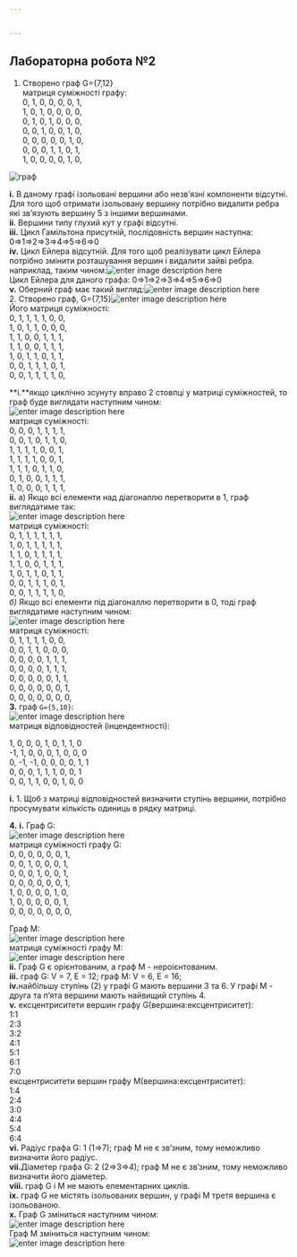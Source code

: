 ```yaml
---


---
```


<h2 id="лабораторна-робота-№2"><strong>Лабораторна робота №2</strong></h2>
<ol>
<li>Створено граф G={7,12}<br>
матриця суміжності графу:<br>
0, 1, 0, 0, 0, 0, 1,<br>
1, 0, 1, 0, 0, 0, 0,<br>
0, 1, 0, 1, 0, 0, 0,<br>
0, 0, 1, 0, 0, 1, 0,<br>
0, 0, 0, 0, 0, 1, 0,<br>
0, 0, 0, 1, 1, 0, 1,<br>
1, 0, 0, 0, 0, 1, 0,</li>
</ol>
<p><img src="https://i.ibb.co/9qHTwVp/1.png" alt="граф"></p>
<p><strong>i.</strong>  В даному графі ізольовані вершини або незв’язні компоненти відсутні. Для того щоб отримати ізольовану вершину потрібно видалити ребра які зв’язують вершину 5 з іншими вершинами.<br>
<strong>ii</strong>. Вершини типу глухий кут у графі відсутні.<br>
<strong>iii.</strong> Цикл Гамільтона присутній, послідовність вершин наступна: 0⇒1⇒2⇒3⇒4⇒5⇒6⇒0<br>
<strong>iv.</strong> Цикл Ейлера відсутній. Для того щоб реалізувати цикл Ейлера потрібно змінити розташування вершин і видалити зайві ребра. наприклад, таким чином:<img src="https://i.ibb.co/R0S32hH/3111111111111.png" alt="enter image description here"><br>
Цикл Ейлера для даного графа: 0⇒1⇒2⇒3⇒4⇒5⇒6⇒0<br>
<strong>v.</strong> Оберний граф має такий вигляд:<img src="https://i.ibb.co/jgTdbtH/999999999999999999.png" alt="enter image description here"><br>
2. Створено граф,  G={7,15}<img src="https://i.ibb.co/mJ4TCjQ/22222222222222222222222.png" alt="enter image description here"><br>
Його матриця суміжності:<br>
0, 1, 1, 1, 1, 0, 0,<br>
1, 0, 1, 1, 0, 0, 0,<br>
1, 1, 0, 0, 1, 1, 1,<br>
1, 1, 0, 0, 1, 1, 1,<br>
1, 0, 1, 1, 0, 1, 1,<br>
0, 0, 1, 1, 1, 0, 1,<br>
0, 0, 1, 1, 1, 1, 0,</p>
<p>**i.**якщо циклічно зсунуту вправо 2 стовпці у матриці суміжностей, то граф буде виглядати наступним чином:<br>
<img src="https://i.ibb.co/47pqp87/666666666666666666666666666.png" alt="enter image description here"><br>
матриця суміжності:<br>
0, 0, 0, 1, 1, 1, 1,<br>
0, 0, 1, 0, 1, 1, 0,<br>
1, 1, 1, 1, 0, 0, 1,<br>
1, 1, 1, 1, 0, 0, 1,<br>
1, 1, 1, 0, 1, 1, 0,<br>
0, 1, 0, 0, 1, 1, 1,<br>
1, 0, 0, 0, 1, 1, 1,<br>
<strong>ii.</strong> а) Якщо всі елементи над діагоналлю перетворити в 1, граф виглядатиме так:<br>
<img src="https://i.ibb.co/FJz8pv8/77777777777777.png" alt="enter image description here"><br>
матриця суміжності:<br>
0, 1, 1, 1, 1, 1, 1,<br>
1, 0, 1, 1, 1, 1, 1,<br>
1, 1, 0, 1, 1, 1, 1,<br>
1, 1, 0, 0, 1, 1, 1,<br>
1, 0, 1, 1, 0, 1, 1,<br>
0, 0, 1, 1, 1, 0, 1,<br>
0, 0, 1, 1, 1, 1, 0,<br>
<em>б)</em> Якщо всі елементи під діагоналлю перетворити в 0, тоді граф виглядатиме наступним чином:<br>
<img src="https://i.ibb.co/x7VG41S/8888888888888888888888.png" alt="enter image description here"><br>
матриця суміжності:<br>
0, 1, 1, 1, 1, 0, 0,<br>
0, 0, 1, 1, 0, 0, 0,<br>
0, 0, 0, 0, 1, 1, 1,<br>
0, 0, 0, 0, 1, 1, 1,<br>
0, 0, 0, 0, 0, 1, 1,<br>
0, 0, 0, 0, 0, 0, 1,<br>
0, 0, 0, 0, 0, 0, 0,<br>
<strong>3.</strong> граф <code>G={5,10}</code>:<br>
<img src="https://i.ibb.co/JdsVLBx/1.png" alt="enter image description here"><br>
матриця відповідностей (інцендентності):</p>
<p>1, 0, 0, 0, 1, 0, 1, 1, 0<br>
-1, 1, 0, 0, 0, 1, 0, 0, 0<br>
0, -1, -1, 0, 0, 0, 0, 1, 1<br>
0, 0, 0, 1, 1, 1, 0, 0, 1<br>
0, 0, 1, 1, 0, 0, 1, 0, 0</p>
<p><strong>i.</strong> 1.  Щоб з матриці відповідностей визначити ступінь вершини, потрібно просумувати кількість одиниць в рядку матриці.</p>
<p><strong>4.</strong> <strong>i.</strong> Граф G:<br>
<img src="https://i.ibb.co/ZSbJ3s3/G.png" alt="enter image description here"><br>
матриця суміжності графу G:<br>
0, 0, 0, 0, 0, 0, 1,<br>
0, 0, 1, 0, 0, 0, 1,<br>
0, 0, 0, 1, 0, 0, 1,<br>
0, 0, 0, 0, 0, 0, 1,<br>
1, 0, 0, 0, 0, 1, 0,<br>
1, 0, 0, 0, 0, 0, 1,<br>
0, 0, 0, 0, 0, 0, 0,</p>
<p>Граф M:<br>
<img src="https://i.ibb.co/ZSbJ3s3/G.png" alt="enter image description here"><br>
матриця суміжності графу M:<br>
<img src="https://i.ibb.co/rdZx9kn/M.png" alt="enter image description here"><br>
<strong>ii.</strong> Граф G є орієнтованим, а граф M - нероієнтованим.<br>
<strong>iii.</strong> граф G: V = 7, E = 12; граф M: V = 6, E = 16;<br>
<strong>iv.</strong>найбільшу ступінь (2) у графі G мають вершини 3 та 6. У графі M - друга та п’ята вершини  мають найвищий ступінь 4.<br>
<strong>v.</strong> ексцентриситети вершин графу G(вершина:ексцентриситет):<br>
1:1<br>
2:3<br>
3:2<br>
4:1<br>
5:1<br>
6:1<br>
7:0<br>
ексцентриситети вершин графу M(вершина:ексцентриситет):<br>
1:4<br>
2:4<br>
3:0<br>
4:4<br>
5:4<br>
6:4<br>
<strong>vi.</strong> Радіус графа G: 1 (1⇒7); граф M не є зв’зним, тому неможливо визначити його радіус.<br>
<strong>vii.</strong>Діаметер графа G: 2 (2⇒3⇒4); граф M не є зв’зним, тому неможливо визначити його діаметер.<br>
<strong>viii.</strong>  граф G і М не мають елементарних циклів.<br>
<strong>ix.</strong> граф  G не містять ізольованих вершин,  у графі М третя вершина є ізольованою.<br>
<strong>x.</strong> Граф  G зміниться наступним чином:<br>
<img src="https://i.ibb.co/5jqs7kW/GT.png" alt="enter image description here"><br>
Граф  M зміниться наступним чином:<br>
<img src="https://i.ibb.co/7j843Sk/MT.png" alt="enter image description here"></p>

